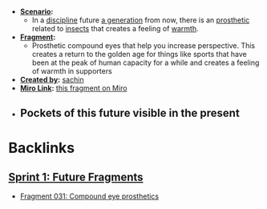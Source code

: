- **[Scenario](<Scenario.md>):** 
    - In a [discipline](<discipline.md>) future [a generation](<a generation.md>) from now, there is an [prosthetic](<prosthetic.md>) related to [insects](<insects.md>) that creates a feeling of [warmth](<warmth.md>).
- **[Fragment](<Fragment.md>):** 
    - Prosthetic compound eyes that help you increase perspective. This creates a return to the golden age for things like sports that have been at the peak of human capacity for a while and creates a feeling of warmth in supporters
- **[Created by](<Created by.md>):** [sachin](<sachin.md>)
- **[Miro Link](<Miro Link.md>):** [this fragment on Miro](https://miro.com/app/board/o9J_kpEmVVk=/?moveToWidget=3074457348973166032&cot=6)
- **Pockets of this future visible in the present**
    - 

# Backlinks
## [Sprint 1: Future Fragments](<Sprint 1: Future Fragments.md>)
- [Fragment 031: Compound eye prosthetics](<Fragment 031: Compound eye prosthetics.md>)

